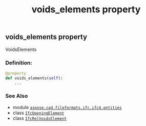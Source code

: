 ﻿---
title: voids_elements property
second_title: Aspose.CAD for Python via .NET API References
description: 
type: docs
weight: 130
url: /aspose.cad.fileformats.ifc.ifc4.entities/ifcopeningelement/voids_elements/
is_root: false
---

## voids_elements property


VoidsElements
### Definition:
```python
@property
def voids_elements(self):
    ...
```

### See Also
* module [`aspose.cad.fileformats.ifc.ifc4.entities`](../../)
* class [`IfcOpeningElement`](/cad/python-net/aspose.cad.fileformats.ifc.ifc4.entities/ifcopeningelement)
* class [`IfcRelVoidsElement`](/cad/python-net/aspose.cad.fileformats.ifc.ifc4.entities/ifcrelvoidselement)
